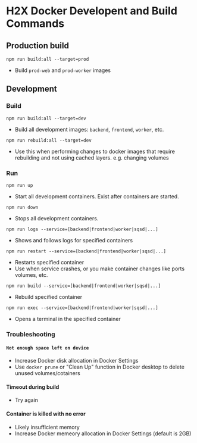 # H2X Docker Developent and Build Commands

## Production build

```npm run build:all --target=prod```
* Build `prod-web` and `prod-worker` images

## Development

### Build

```npm run build:all --target=dev```
* Build all development images: `backend`, `frontend`, `worker`, etc.

```npm run rebuild:all --target=dev```
* Use this when performing changes to docker images that require rebuilding and not using cached layers. e.g. changing volumes

### Run

```npm run up```
* Start all development containers. Exist after containers are started.

```npm run down```
* Stops all development containers.

```npm run logs --service=[backend|frontend|worker|sqsd|...]```
* Shows and follows logs for specified containers

```npm run restart --service=[backend|frontend|worker|sqsd|...]```
* Restarts specified container
* Use when service crashes, or you make container changes like ports volumes, etc.

```npm run build --service=[backend|frontend|worker|sqsd|...]```
* Rebuild specified container

```npm run exec --service=[backend|frontend|worker|sqsd|...]```
* Opens a terminal in the specified container

### Troubleshooting

#### `Not enough space left on device`
* Increase Docker disk allocation in Docker Settings
* Use `docker prune` or "Clean Up" function in Docker desktop to delete unused volumes/cotainers

#### Timeout during build
* Try again

#### Container is killed with no error
* Likely insufficient memory
* Increase Docker memeory allocation in Docker Settings (default is 2GB)








